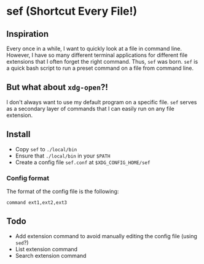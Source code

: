 # sef (Shortcut Every File!)

## Inspiration

Every once in a while, I want to quickly look at a file in command line. However, I have so many different terminal applications for different file extensions that I often forget the right command. Thus, `sef` was born. `sef` is a quick bash script to run a preset command on a file from command line.

## But what about `xdg-open`?!

I don't always want to use my default program on a specific file. `sef` serves as a secondary layer of commands that I can easily run on any file extension.

## Install

- Copy `sef` to `./local/bin`
- Ensure that `./local/bin` in your `$PATH`
- Create a config file `sef.conf` at `$XDG_CONFIG_HOME/sef`

### Config format

The format of the config file is the following:

`command ext1,ext2,ext3`


## Todo

- Add extension command to avoid manually editing the config file (using `sed`?)
- List extension command
- Search extension command
